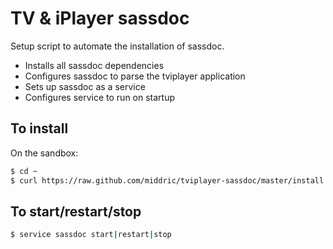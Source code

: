 # TV & iPlayer sassdoc

Setup script to automate the installation of sassdoc.
*  Installs all sassdoc dependencies
*  Configures sassdoc to parse the tviplayer application
*  Sets up sassdoc as a service
*  Configures service to run on startup

## To install

On the sandbox:

```bash
$ cd ~
$ curl https://raw.github.com/middric/tviplayer-sassdoc/master/install.sh | sh
```

## To start/restart/stop

```bash
$ service sassdoc start|restart|stop
```
